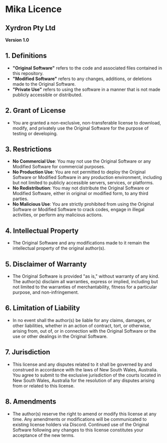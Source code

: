 # Mika Licence
## Xyrdron Pty Ltd

**Version 1.0**

## 1. Definitions

- **"Original Software"** refers to the code and associated files contained in this repository.
- **"Modified Software"** refers to any changes, additions, or deletions made to the Original Software.
- **"Private Use"** refers to using the software in a manner that is not made publicly accessible or distributed.

## 2. Grant of License

- You are granted a non-exclusive, non-transferable license to download, modify, and privately use the Original Software for the purpose of testing or developing.

## 3. Restrictions

- **No Commercial Use**: You may not use the Original Software or any Modified Software for commercial purposes.
- **No Production Use**: You are not permitted to deploy the Original Software or Modified Software in any production environment, including but not limited to publicly accessible servers, services, or platforms.
- **No Redistribution**: You may not distribute the Original Software or Modified Software, either in original or modified form, to any third parties.
- **No Malicious Use**: You are strictly prohibited from using the Original Software or Modified Software to crack codes, engage in illegal activities, or perform any malicious actions.

## 4. Intellectual Property

- The Original Software and any modifications made to it remain the intellectual property of the original author(s).

## 5. Disclaimer of Warranty

- The Original Software is provided "as is," without warranty of any kind. The author(s) disclaim all warranties, express or implied, including but not limited to the warranties of merchantability, fitness for a particular purpose, and non-infringement.

## 6. Limitation of Liability

- In no event shall the author(s) be liable for any claims, damages, or other liabilities, whether in an action of contract, tort, or otherwise, arising from, out of, or in connection with the Original Software or the use or other dealings in the Original Software.

## 7. Jurisdiction

- This license and any disputes related to it shall be governed by and construed in accordance with the laws of New South Wales, Australia. You agree to submit to the exclusive jurisdiction of the courts located in New South Wales, Australia for the resolution of any disputes arising from or related to this license.

## 8. Amendments

- The author(s) reserve the right to amend or modify this license at any time. Any amendments or modifications will be communicated to existing license holders via Discord. Continued use of the Original Software following any changes to this license constitutes your acceptance of the new terms.

